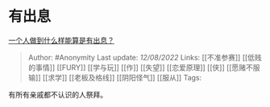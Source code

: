 # 有出息
[一个人做到什么样能算是有出息？](https://www.zhihu.com/question/40556138/answer/2614232643)

> Author: #Anonymity
> Last update: *12/08/2022*
> Links: [[不准参赛]] [[低贱的事情]] [[FURY]] [[学与玩]] [[作]] [[失望]] [[恋爱原理]] [[侠]] [[愿赌不服输]] [[求学]] [[老板及格线]] [[阴阳怪气]] [[服从]]
> Tags:

有所有亲戚都不认识的人祭拜。

